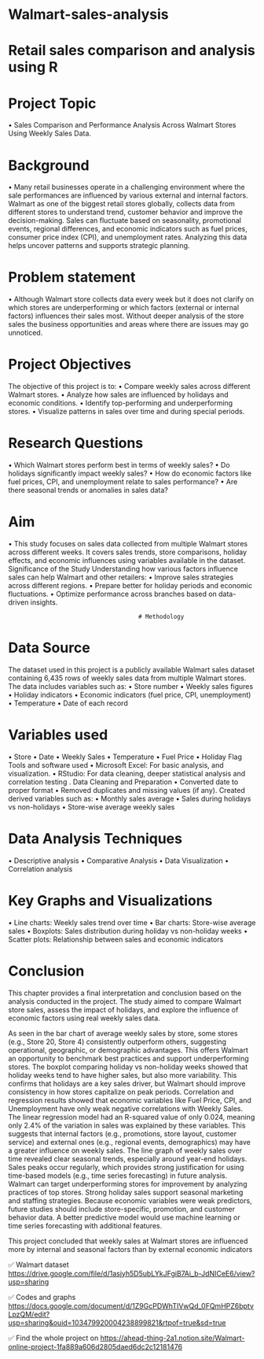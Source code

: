 # Walmart-sales-analysis
# Retail sales comparison and analysis using R
# Project Topic
•	Sales Comparison and Performance Analysis Across Walmart Stores Using Weekly Sales Data.

# Background 
•	Many retail businesses operate in a challenging environment where the sale performances are influenced by various external and internal factors. Walmart as one of the biggest retail stores globally, collects data from different stores to understand trend, customer behavior and improve the decision-making. Sales can fluctuate based on seasonality, promotional events, regional differences, and economic indicators such as fuel prices, consumer price index (CPI), and unemployment rates. Analyzing this data helps uncover patterns and supports strategic planning.

# Problem statement 
•	Although Walmart store collects data every week but it does not clarify on which stores are underperforming or which factors (external or internal factors) influences their sales most. Without deeper analysis of the store sales the business opportunities and areas where there are issues may go unnoticed.

# Project Objectives
The objective of this project is to:
•	Compare weekly sales across different Walmart stores.
•	Analyze how sales are influenced by holidays and economic conditions.
•	Identify top-performing and underperforming stores.
•	Visualize patterns in sales over time and during special periods.
# Research Questions
•	Which Walmart stores perform best in terms of weekly sales?
•	Do holidays significantly impact weekly sales?
•	How do economic factors like fuel prices, CPI, and unemployment relate to sales performance?
•	Are there seasonal trends or anomalies in sales data?
# Aim 
•	This study focuses on sales data collected from multiple Walmart stores across different weeks. It covers sales trends, store comparisons, holiday effects, and economic influences using variables available in the dataset.
Significance of the Study
Understanding how various factors influence sales can help Walmart and other retailers:
•	Improve sales strategies across different regions.
•	Prepare better for holiday periods and economic fluctuations.
•	Optimize performance across branches based on data-driven insights.

                                         # Methodology

# Data Source
The dataset used in this project is a publicly available Walmart sales dataset containing 6,435 rows of weekly sales data from multiple Walmart stores. The data includes variables such as: 
•	Store number
•	Weekly sales figures
•	Holiday indicators
•	Economic indicators (fuel price, CPI, unemployment)
•	Temperature
•	Date of each record

# Variables used
•	Store
•	Date
•	Weekly Sales
•	Temperature
•	Fuel Price
•	Holiday Flag
Tools and software used
•	Microsoft Excel: For basic analysis, and visualization.
•	RStudio: For data cleaning, deeper statistical analysis and correlation testing .
Data Cleaning and Preparation
•	Converted date to proper format
•	Removed duplicates and missing values (if any). Created derived variables such as:
•	Monthly sales average
•	Sales during holidays vs non-holidays
•	Store-wise average weekly sales

# Data Analysis Techniques
•	Descriptive analysis
•	Comparative Analysis
•	Data Visualization
•	Correlation analysis

# Key Graphs and Visualizations
•	Line charts: Weekly sales trend over time
•	Bar charts: Store-wise average sales
•	Boxplots: Sales distribution during holiday vs non-holiday weeks
•	Scatter plots: Relationship between sales and economic indicators

# Conclusion

This chapter provides a final interpretation and conclusion based on the analysis conducted in the project. The study aimed to compare Walmart store sales, assess the impact of holidays, and explore the influence of economic factors using real weekly sales data.

As seen in the bar chart of average weekly sales by store, some stores (e.g., Store 20, Store 4) consistently outperform others, suggesting operational, geographic, or demographic advantages. This offers Walmart an opportunity to benchmark best practices and support underperforming stores. The boxplot comparing holiday vs non-holiday weeks showed that holiday weeks tend to have higher sales, but also more variability. This confirms that holidays are a key sales driver, but Walmart should improve consistency in how stores capitalize on peak periods. Correlation and regression results showed that economic variables like Fuel Price, CPI, and Unemployment have only weak negative correlations with Weekly Sales. The linear regression model had an R-squared value of only 0.024, meaning only 2.4% of the variation in sales was explained by these variables. This suggests that internal factors (e.g., promotions, store layout, customer service) and external ones (e.g., regional events, demographics) may have a greater influence on weekly sales. The line graph of weekly sales over time revealed clear seasonal trends, especially around year-end holidays. Sales peaks occur regularly, which provides strong justification for using time-based models (e.g., time series forecasting) in future analysis.
Walmart can target underperforming stores for improvement by analyzing practices of top stores. Strong holiday sales support seasonal marketing and staffing strategies. Because economic variables were weak predictors, future studies should include store-specific, promotion, and customer behavior data. A better predictive model would use machine learning or time series forecasting with additional features.

This project concluded that weekly sales at Walmart stores are influenced more by internal and seasonal factors than by external economic indicators

✅ Walmart dataset
https://drive.google.com/file/d/1asjyh5D5ubLYkJFgiB7Ai_b-JdNICeE6/view?usp=sharing

✅ Codes and graphs 
https://docs.google.com/document/d/1Z9GcPDWhTIVwQd_0FQmHPZ6bptvLpzQM/edit?usp=sharing&ouid=103479920004238899821&rtpof=true&sd=true

✅ Find the whole project on
https://ahead-thing-2a1.notion.site/Walmart-online-project-1fa889a606d2805daed6dc2c12181476
